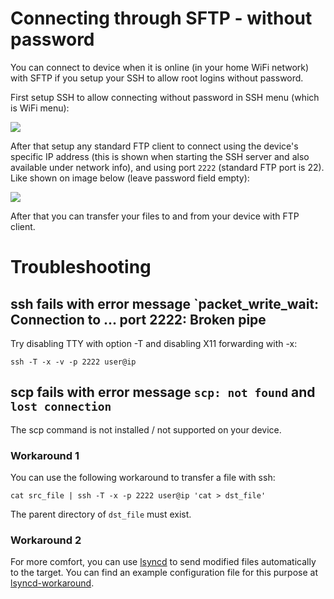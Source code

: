 # Connecting through SFTP - without password

You can connect to device when it is online (in your home WiFi network) with SFTP if you setup your SSH to allow root logins without password.

First setup SSH to allow connecting without password in SSH menu (which is WiFi menu):

![](https://user-images.githubusercontent.com/202757/62869299-de1f4700-bd17-11e9-946c-1940853e1069.png)

After that setup any standard FTP client to connect using the device's specific IP address (this is shown when starting the SSH server and also available under network info), and using port `2222` (standard FTP port is 22). Like shown on image below (leave password field empty):

![](https://user-images.githubusercontent.com/202757/62867437-8a126380-bd13-11e9-8d08-4ebd5f25dcf8.png)

After that you can transfer your files to and from your device with FTP client.

# Troubleshooting

## ssh fails with error message `packet_write_wait: Connection to ... port 2222: Broken pipe
Try disabling TTY with option -T and disabling X11 forwarding with -x:
```
ssh -T -x -v -p 2222 user@ip
```


## scp fails with error message `scp: not found` and `lost connection`
The scp command is not installed / not supported on your device. 

### Workaround 1
You can use the following workaround to transfer a file with ssh:
```
cat src_file | ssh -T -x -p 2222 user@ip 'cat > dst_file'
```
The parent directory of `dst_file` must exist.

### Workaround 2
For more comfort, you can use [lsyncd](https://github.com/axkibe/lsyncd) to send modified files automatically to the target. You can find an example configuration file for this purpose at [lsyncd-workaround](https://github.com/thomasrebele/lsyncd-workaround).

